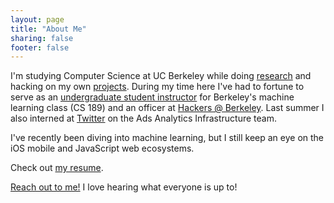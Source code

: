 ```yaml
---
layout: page
title: "About Me"
sharing: false
footer: false
---
```


I'm studying Computer Science at UC Berkeley while doing [research](/research/) and hacking on my own [projects](/projects/). During my time here I've had to fortune to serve as an [undergraduate student instructor](https://inst.eecs.berkeley.edu/~cs189/fa15/resources/course_staff.html) for Berkeley's machine learning class (CS 189) and an officer at [Hackers @ Berkeley](http://hackersatberkeley.com/). Last summer I also interned at [Twitter](https://twitter.com/brrrianchu) on the Ads Analytics Infrastructure team. 

I've recently been diving into machine learning, but I still keep an eye on the iOS mobile and JavaScript web ecosystems.

Check out [my resume](https://www.dropbox.com/s/i0du8oilq1v5vrb/BrianChuResume.pdf?dl=0).

<a href="#" data-toggle="modal" data-target=".contact-modal">Reach out to me!</a> I love hearing what everyone is up to!
